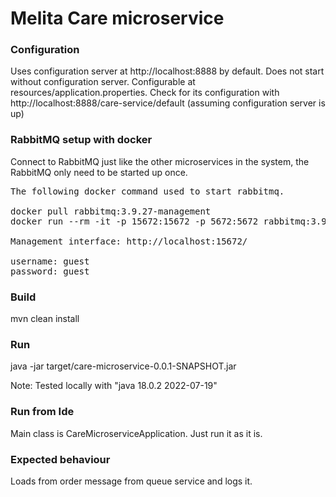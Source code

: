 # Melita Care microservice

### Configuration

Uses configuration server at http://localhost:8888 by default.
Does not start without configuration server.
Configurable at resources/application.properties.
Check for its configuration with http://localhost:8888/care-service/default (assuming configuration server is up)

### RabbitMQ setup with docker

Connect to RabbitMQ just like the other microservices in the system, the RabbitMQ only need to be started up once.
<pre>
The following docker command used to start rabbitmq.

docker pull rabbitmq:3.9.27-management
docker run --rm -it -p 15672:15672 -p 5672:5672 rabbitmq:3.9.27-management

Management interface: http://localhost:15672/

username: guest
password: guest
</pre>
### Build

mvn clean install

### Run

java -jar target/care-microservice-0.0.1-SNAPSHOT.jar

Note:
Tested locally with "java 18.0.2 2022-07-19"

### Run from Ide
Main class is CareMicroserviceApplication.
Just run it as it is.

### Expected behaviour
Loads from order message from queue service and logs it. 
